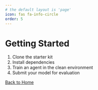 ```yaml
---
# the default layout is 'page'
icon: fas fa-info-circle
order: 5
---
```


# Getting Started

1. Clone the starter kit  
2. Install dependencies  
3. Train an agent in the clean environment  
4. Submit your model for evaluation

[Back to Home](index.md)
